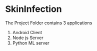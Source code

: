 # SkinInfection

The Project Folder contains 3 applications
1. Android Client
2. Node js Server
3. Python ML server
